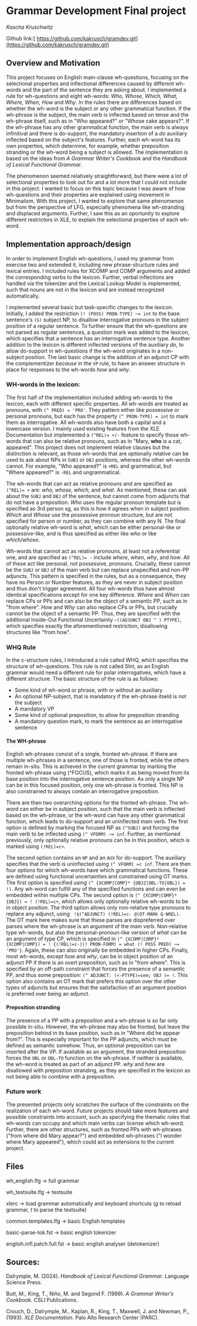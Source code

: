 # Grammar Development Final project
*_Kascha Kruschwitz_* 

Github link:[ https://github.com/kakrusch/gramdev.git](https://github.com/kakrusch/gramdev.git)

## Overview and Motivation

This project focuses on English main-clause wh-questions, focusing on the selectional properties and inflectional differences caused by different wh-words and the part of the sentence they are asking about. I implemented a rule for wh-questions and eight wh-words: *Who, Whose, Which, What, Where, When, How* and *Why*. In the rules there are differences based on whether the wh-word is the subject or any other grammatical function. If the wh-phrase is the subject, the main verb is inflected based on tense and the wh-phrase itself, such as in "Who appeared?" or "Whose cake appears?". If the wh-phrase has any other grammatical function, the main verb is always infinitival and there is do-support, the mandatory insertion of a *do* auxiliary inflected based on the subject's features. Further, each wh-word has its own properties, which determine, for example, whether preposition stranding or the wh-word being a subject is allowed. The implementation is based on the ideas from *A Grammar Writer's Cookbook* and the *Handbook of Lexical Functional Grammar*.

The phenomenon seemed relatively straightforward, but there were a lot of selectional properties to look out for and a lot more that I could not include in this project. I wanted to focus on this topic because I was aware of how wh-questions and their properties are explained using movement in Minimalism. With this project, I wanted to explore that same phenomenon but from the perspective of LFG, especially phenomena like wh-stranding and displaced arguments. Further, I saw this as an oportunity to explore different restrictors in XLE, to explain the selectional properties of each wh-word.


## Implementation approach/design

In order to implement English wh-questions, I used my grammar from exercise two and extended it, including new phrase-structure rules and lexical entries. I included rules for XCOMP and COMP arguments and added the corresponding verbs to the lexicon. Further, verbal inflections are handled via the tokenizer and the Lexical Lookup Model is implemented, such that nouns are not in the lexicon and are instead recognized automatically. 

I implemented several basic but task-specific changes to the lexicon. Initially, I added the restriction `(! (POSS) PRON-TYPE) ~= int` to the base sentence's `(S)` subject NP, to disallow interrogative pronouns in the subject position of a regular sentence. To further ensure that the wh-questions are not parsed as regular sentences, a question mark was added to the lexicon, which specifies that a sentence has an interrogative sentence type. Another addition to the lexicon is different inflected versions of the auxiliary *do*, to allow do-support in wh-questions if the wh-word originates in a non-subject position. The last basic change is the addition of an adjunct CP with the complementizer *because* in the `VP` rule, to have an answer structure in place for responses to the wh-words *how* and *why*. 


### WH-words in the lexicon:
The first half of the implementation included adding wh-words to the lexicon, each with different specific properties. All wh-words are treated as pronouns, with `(^ PRED) = 'PRO'`. They pattern either like possessive or personal pronouns, but each has the property `(^ PRON-TYPE) = int` to mark them as interrogative. All wh-words also have both a capital and a lowercase version. I mainly used existing features from the XLE Documentation but implemented a `(^REL)= +/-` feature to specify those wh-words that can also be relative pronouns, such as in "Mary, **who** is a cat, appeared". This project does not implement relative clauses but the distinction is relevant, as those wh-words that are optionally relative can be used to ask about NPs in `SUBJ` or `OBJ` positions, whereas the other wh-words cannot. For example, "Who appeared?" is `+REL` and grammatical, but "Where appeared?" is `-REL` and ungrammatical.

The wh-words that can act as relative pronouns and are specified as `(^REL)= +` are: *who, whose, which*, and *what*. As mentioned, these can ask about the `SUBJ` and `OBJ` of the sentence, but cannot come from adjuncts that do not have a preposition. *Who* uses the regular pronoun template but is specified as 3rd person sg, as this is how it agrees when in subject position. *Which* and *Whose* use the possessive pronoun structure, but are not specified for person or number, as they can combine with any N. The final optionally relative wh-word is *what*, which can be either personal-like or possessive-like, and is thus specified as either like *who* or like *which/whose*.


Wh-words that cannot act as relative pronouns, at least not a referential one, and are specified as `(^REL)= -` include *where*, *when*, *why*, and *how*. All of these act like personal, not possessive, pronouns. Crucially, these cannot be the `SUBJ` or `OBJ` of the main verb but can replace unspecified and non-PP adjuncts. This pattern is specified in the rules, but as a consequence, they have no Person or Number features, as they are never in subject position and thus don't trigger agreement. All four wh-words thus have almost identical specifications except for one key difference. *Where* and *When* can replace CPs or PPs and can also be the object of a semantic PP, such as in "from where". *How* and *Why* can also replace CPs or PPs, but crucially cannot be the object of a semantic PP. Thus, they are specified with the additional Inside-Out Functional Uncertainty `~((ADJUNCT OBJ ^ ) PTYPE)`, which specifies exactly the aforementioned restriction, disallowing structures like "from how".


### WHQ Rule 

In the c-structure rules, I introduced a rule called WHQ, which specifies the structure of wh-questions. This rule is not called  SInt, as an English grammar would need a different rule for polar interrogatives, which have a different structure. The basic structure of the rule is as follows:

- Some kind of wh-word or phrase, with or without an auxiliary
- An optional NP-subject, that is mandatory if the wh-phrase itseld is not the subject
- A mandatory VP
- Some kind of optional preposition, to allow for preposition stranding 
- A mandatory question mark, to mark the sentence as an interrogative sentence


#### The WH-phrase 

English wh-phrases consist of a single, fronted wh-phrase. If there are multiple wh-phrases in a sentence, one of those is fronted, while the others remain in-situ. This is achieved in the current grammar by marking the fronted wh-phrase using (^FOCUS), which marks it as being moved from its base position into the interrogative sentence position. As only a single NP can be in this focused position, only one wh-phrase is fronted. This NP is also constrained to always contain an interrogative preposition. 

There are then two overarching options for the fronted wh-phrase. The wh-word can either be in subject position, such that the main verb is inflected based on the wh-phrase, or the wh-word can have any other grammatical function, which leads to do-support and an uninflected main verb. The first option is defined by marking the focused NP as `(^SUBJ)` and forcing the main verb to be inflected using `(^ VFORM) ~= inf`. Further, as mentioned previously, only optionally relative pronouns can be in this position, which is marked using `(!REL)=c+`. 

The second option contains an `NP` and an `AUX` for do-support. The auxiliary specifies that the verb is uninflected using `(^ VFORM) =c inf`. There are then four options for which wh-words have which grammatical functions. These are defined using functional uncertainties and constrained using OT marks. The first option is specified using `(^ {XCOMP|COMP}* {OBJ2|OBL-TO|OBL}) = !)`. Any wh-word can fulfill any of the specified functions and can even be embedded within multiple CPs. The second option is `(^ {XCOMP|COMP}* {OBJ}) = ! (!REL)=c+`, which allows only optionally relative wh-words to be in object position. The third option allows only non-relative type pronouns to replace any adjunct, using ` !$(^ADJUNCT) (!REL)=c- @(OT-MARK Q-NREL)`. The OT mark here makes sure that these parses are dispreferred over parses where the wh-phrase is an argument of the main verb. Non-relative type wh-words, but also the personal-pronoun-like version of *what* can be an argument of type CP, which is specified in `(^ {XCOMP|COMP}* {XCOMP|COMP}) = ! {(!REL)=c-|(! PRON-FORM) = what (! POSS PRED) ~= 'PRO'}`. Again, these can also originally be embedded in higher CPs. Finally, most wh-words, except *how* and *why*, can be in object position of an adjunct PP if there is an overt preposition, such as in "from where". This is specified by an off-path constraint that forces the presence of a semantic PP, and thus some preposition: `(^ ADJUNCT: (<-PTYPE)=sem; OBJ )= !`. This option also contains an OT mark that prefers this option over the other types of adjuncts but ensures that the satisfaction of an argument position is preferred over being an adjunct.


#### Preposition stranding
The presence of a PP with a preposition and a wh-phrase is so far only possible in-situ. However, the wh-phrase may also be fronted, but leave the preposition behind in its base position, such as in "Where did he appear from?". This is especially important for the PP adjuncts, which must be defined as semantic somehow. Thus, an optional preposition can be inserted after the VP. If available as an argument, the stranded preposition forces the `OBL` or `OBL-TO` function on the wh-phrase. If neither is available, the wh-word is treated as part of an adjunct PP. *why* and *how* are disallowed with preposition stranding, as they are specified in the lexicon as not being able to combine with a preposition.

  
### Future work

The presented projects only scratches the surface of the constraints on the realization of each wh-word. Future projects should take more features and possible constraints into account, such as specifying the thematic roles that wh-words can occupy and which main verbs can license which wh-word. Further, there are other structures, such as fronted PPs with wh-phrases ("from where did Mary appear?") and embedded wh-phrases ("I wonder where Mary appeared"), which could act as extensions to the current project.




## Files

wh_english.lfg  -> full grammar

wh_testsuite.lfg  -> testsuite 

xlerc   -> load grammar automatically and keyboard shortcuts (*g* to reload grammar, *t* to parse the testsuite)

common.templates.lfg  -> basic English templates

basic-parse-tok.fst  -> basic english tokenizer

english.infl.patch.full.fst -> basic english analyser (detokenizer)



## Sources:
Dalrymple, M. (2024). *Handbook of Lexical Functional Grammar*. Language Science Press.

Butt, M., King, T., Niño, M. and Segond F. (1999). *A Grammar Writer’s Cookbook*. CSLI Publications.

Crouch, D., Dalrymple, M., Kaplan, R., King, T., Maxwell, J. and Newman, P., (1993). *XLE Documentation*. Palo Alto Research Center (PARC).
